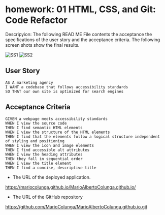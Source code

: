 # homework: 01 HTML, CSS, and Git: Code Refactor

Descripyion: The following READ ME File contents the acceptance the specifications of the user story and the acceptance criteria. The following screen shots show the final results. 

![SS1](https://user-images.githubusercontent.com/87739510/143718637-aee50e18-c331-4341-a66f-63b130a4fff1.png)
![SS2](https://user-images.githubusercontent.com/87739510/143718641-817951df-c05c-4027-836f-6f945e49ef44.png)

## User Story

```
AS A marketing agency
I WANT a codebase that follows accessibility standards
SO THAT our own site is optimized for search engines
```

## Acceptance Criteria

```
GIVEN a webpage meets accessibility standards
WHEN I view the source code
THEN I find semantic HTML elements
WHEN I view the structure of the HTML elements
THEN I find that the elements follow a logical structure independent of styling and positioning
WHEN I view the icon and image elements
THEN I find accessible alt attributes
WHEN I view the heading attributes
THEN they fall in sequential order
WHEN I view the title element
THEN I find a concise, descriptive title
```

* The URL of the deployed application.

https://mariocolunga.github.io/MarioAlbertoColunga.github.io/

* The URL of the GitHub repository

https://github.com/MarioColunga/MarioAlbertoColunga.github.io.git
